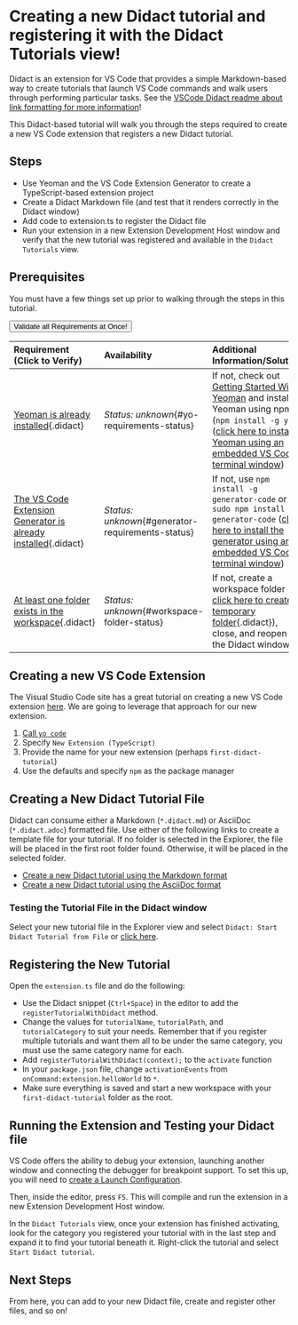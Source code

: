 # Creating a new Didact tutorial and registering it with the Didact Tutorials view!

Didact is an extension for VS Code that provides a simple Markdown-based way to create tutorials that launch VS Code commands and walk users through performing particular tasks. See the [VSCode Didact readme about link formatting for more information](https://github.com/redhat-developer/vscode-didact/blob/main/README.md)!

This Didact-based tutorial will walk you through the steps required to create a new VS Code extension that registers a new Didact tutorial.

## Steps

* Use Yeoman and the VS Code Extension Generator to create a TypeScript-based extension project
* Create a Didact Markdown file (and test that it renders correctly in the Didact window)
* Add code to extension.ts to register the Didact file
* Run your extension in a new Extension Development Host window and verify that the new tutorial was registered and available in the `Didact Tutorials` view.

## Prerequisites 

You must have a few things set up prior to walking through the steps in this tutorial. 

<a href='didact://?commandId=vscode.didact.validateAllRequirements' title='Validate all requirements!'><button>Validate all Requirements at Once!</button></a>

| Requirement (Click to Verify)  | Availability | Additional Information/Solution |
| :--- | :--- | :--- |
| [Yeoman is already installed](didact://?commandId=vscode.didact.requirementCheck&text=yo-requirements-status$$yo%20--version$$3&completion=Yeoman%203.0.0+%20is%20available%20on%20this%20system. "Tests to see if `yo --version` returns version 3"){.didact} 	| *Status: unknown*{#yo-requirements-status} | If not, check out [Getting Started With Yeoman](https://yeoman.io/learning/) and install Yeoman using npm (`npm install -g yo`) ([click here to install Yeoman using an embedded VS Code terminal window](didact://?commandId=vscode.didact.sendNamedTerminalAString&text=installyeoman$$npm%20install%20-g%20yo&completion=installed%20yeoman "Install Yeoman in the system"))
| [The VS Code Extension Generator is already installed](didact://?commandId=vscode.didact.requirementCheck&text=generator-requirements-status$$npm%20ls%20-g%20--depth=0%20generator-code$$generator-code@&completion=generator-code%20Yeoman%20generator%20is%20available%20on%20this%20system. "Tests to see if the generator-code Yeoman generator is available"){.didact} 	| *Status: unknown*{#generator-requirements-status} | If not, use `npm install -g generator-code` or `sudo npm install -g generator-code` ([click here to install the generator using an embedded VS Code terminal window](didact://?commandId=vscode.didact.sendNamedTerminalAString&text=installgenerator$$npm%20install%20-g%20generator-code&completion=installed%20generator-code%20yeoman%20generator "Install the Yeoman generator-code generator in the system"))
| [At least one folder exists in the workspace](didact://?commandId=vscode.didact.workspaceFolderExistsCheck&text=workspace-folder-status&completion=A%20valid%20folder%20exists%20in%20the%20workspace. "Ensure that at least one folder exists in the user workspace"){.didact} | *Status: unknown*{#workspace-folder-status} | If not, create a workspace folder (or [click here to create a temporary folder](didact://?commandId=vscode.didact.createWorkspaceFolder&completion=Created%20temporary%20folder%20in%20the%20workspace. "Create a temporary folder and add it to the workspace."){.didact}), close, and reopen the Didact window

## Creating a new VS Code Extension

The Visual Studio Code site has a great tutorial on creating a new VS Code extension [here](https://code.visualstudio.com/api/get-started/your-first-extension). We are going to leverage that approach for our new extension.

1. [Call `yo code`](didact://?commandId=vscode.didact.sendNamedTerminalAString&text=runyocode$$yo%20code&completion=started%20generator-code%20generator "Start the VS Code Extension Generator")
2. Specify `New Extension (TypeScript)`
3. Provide the name for your new extension (perhaps `first-didact-tutorial`)
4. Use the defaults and specify `npm` as the package manager

## Creating a New Didact Tutorial File

Didact can consume either a Markdown (`*.didact.md`) or AsciiDoc (`*.didact.adoc`) formatted file. Use either of the following links to create a template file for your tutorial. If no folder is selected in the Explorer, the file will be placed in the first root folder found. Otherwise, it will be placed in the selected folder.

* [Create a new Didact tutorial using the Markdown format](didact://?commandId=vscode.didact.scaffoldProject&extFilePath=redhat.vscode-didact/create_extension/md-tutorial.project.didact.json&completion=Created%20starting%20Didact%20file.)
* [Create a new Didact tutorial using the AsciiDoc format](didact://?commandId=vscode.didact.scaffoldProject&extFilePath=redhat.vscode-didact/create_extension/adoc-tutorial.project.didact.json&completion=Created%20starting%20Didact%20file.)

### Testing the Tutorial File in the Didact window

Select your new tutorial file in the Explorer view and select `Didact: Start Didact Tutorial from File` or [click here](didact://?commandId=vscode.didact.startDidact).

## Registering the New Tutorial

Open the `extension.ts` file and do the following:

* Use the Didact snippet (`Ctrl+Space`) in the editor to add the `registerTutorialWithDidact` method. 
* Change the values for `tutorialName`, `tutorialPath`, and `tutorialCategory` to suit your needs. Remember that if you register multiple tutorials and want them all to be under the same category, you must use the same category name for each.
* Add `registerTutorialWithDidact(context);` to the `activate` function
* In your `package.json` file, change `activationEvents` from `onCommand:extension.helloWorld` to `*`.
* Make sure everything is saved and start a new workspace with your `first-didact-tutorial` folder as the root.

## Running the Extension and Testing your Didact file

VS Code offers the ability to debug your extension, launching another window and connecting the debugger for breakpoint support. To set this up, you will need to [create a Launch Configuration](https://code.visualstudio.com/docs/editor/debugging#_launch-configurations). 

Then, inside the editor, press `F5`. This will compile and run the extension in a new Extension Development Host window.

In the `Didact Tutorials` view, once your extension has finished activating, look for the category you registered your tutorial with in the last step and expand it to find your tutorial beneath it. Right-click the tutorial and select `Start Didact tutorial`.

## Next Steps

From here, you can add to your new Didact file, create and register other files, and so on!
